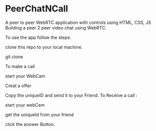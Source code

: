 # PeerChatNCall
A peer to peer WebRTC application with controls using HTML, CSS, JS
Building a peer 2 peer video chat using WebRTC.

To use the app follow the steps:

clone this repo to your local machine.

git clone <Link of this repo>

To make a call 

  start your WebCam

  Creat a offer

  Copy the uniqueID and send it to your Friend.
To Receive a call :

  start your webCam

  get the uniqueId from your friend 

click the answer Button.
